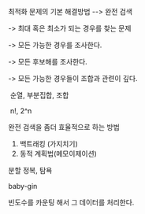 최적화 문제의 기본 해결방법 --> 완전 검색

-> 최대 혹은 최소가 되는 경우를 찾는 문제

-> 모든 가능한 경우를 조사한다.

-> 모든 후보해를 조사한다.

-> 모든 가능한 경우들이 조합과 관련이 깊다.

​	순열, 부분집합, 조합

​	n!, 2^n



완전 검색을 좀더 효율적으로 하는 방법

1. 백트래킹 (가지치기)
2. 동적 계획법(메모이제이션)



분할 정복, 탐욕



baby-gin

빈도수를 카운팅 해서 그 데이터를 처리한다.